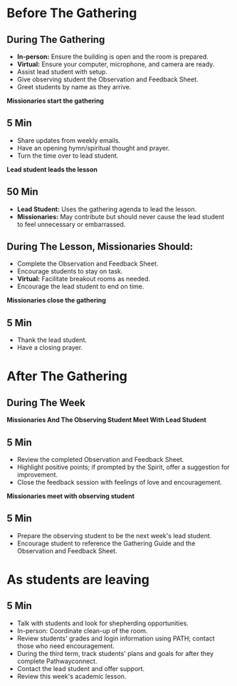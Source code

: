 # Before The Gathering

## During The Gathering

- **In-person:** Ensure the building is open and the room is prepared.
- **Virtual:** Ensure your computer, microphone, and camera are ready.
- Assist lead student with setup.
- Give observing student the Observation and Feedback Sheet.
- Greet students by name as they arrive.

**Missionaries start the gathering**

## 5 Min

- Share updates from weekly emails.
- Have an opening hymn/spiritual thought and prayer.
- Turn the time over to lead student.

**Lead student leads the lesson**

## 50 Min

- **Lead Student:** Uses the gathering agenda to lead the lesson.
- **Missionaries:** May contribute but should never cause the lead student to feel unnecessary or embarrassed.

## During The Lesson, Missionaries Should:

- Complete the Observation and Feedback Sheet.
- Encourage students to stay on task.
- **Virtual:** Facilitate breakout rooms as needed.
- Encourage the lead student to end on time.

**Missionaries close the gathering**

## 5 Min

- Thank the lead student.
- Have a closing prayer.

# After The Gathering

## During The Week

**Missionaries And The Observing Student Meet With Lead Student**

## 5 Min

- Review the completed Observation and Feedback Sheet.
- Highlight positive points; if prompted by the Spirit, offer a suggestion for improvement.
- Close the feedback session with feelings of love and encouragement.

**Missionaries meet with observing student**

## 5 Min

- Prepare the observing student to be the next week's lead student.
- Encourage student to reference the Gathering Guide and the Observation and Feedback Sheet.

# As students are leaving

## 5 Min

- Talk with students and look for shepherding opportunities.
- In-person: Coordinate clean-up of the room.
- Review students' grades and login information using PATH; contact those who need encouragement.
- During the third term, track students' plans and goals for after they complete Pathwayconnect.
- Contact the lead student and offer support.
- Review this week's academic lesson.

